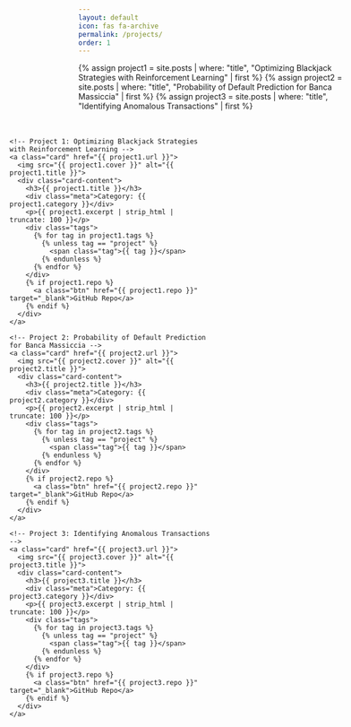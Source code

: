 ```yaml
---
layout: default
icon: fas fa-archive
permalink: /projects/
order: 1
---
```


<style>
.cards-container {
  display: flex;
  justify-content: center;
}

.cards {
  display: grid;
  grid-template-columns: repeat(auto-fill, minmax(360px, 1fr));
  gap: 30px;
  max-width: 800px;
  padding: 20px;
}
/* original card setting
.card {
  display: flex;
  flex-direction: column;
  background: #fff;
  border: 1px solid #ddd;
  border-radius: 16px;
  box-shadow: 0 4px 12px rgba(0,0,0,0.05);
  overflow: hidden;
  transition: transform 0.2s ease, box-shadow 0.2s ease;
  text-decoration: none;
  color: inherit;
}


.card:hover {
  transform: translateY(-4px);
  box-shadow: 0 8px 20px rgba(0,0,0,0.1);
}
*/

.card {
  display: flex;
  flex-direction: column;
  background: var(--card-bg); /* ✅ use CSS variable */
  border: 1px solid var(--main-border-color); /* ✅ use dark/light dynamic color */
  border-radius: 16px;
  box-shadow: var(--card-shadow); /* ✅ use dynamic shadow */
  overflow: hidden;
  transition: transform 0.2s ease, box-shadow 0.2s ease;
  text-decoration: none;
  color: var(--text-color); /* ✅ use dynamic text color */
}

.card:hover {
  background: var(--card-hovor-bg); /* ✅ slightly lighter background on hover */
}


.card img {
  width: 100%;
  height: 240px;
  object-fit: cover;
}

.card-content {
  padding: 20px;
}

.card h3 {
  margin-top: 0;
  font-size: 1.2em;
  margin-bottom: 8px;
  display: flex;
  align-items: center;
  gap: 6px;
}

.card p {
  font-size: 0.95em;
  margin-bottom: 10px;
  color: #555;
}

.card .meta {
  font-size: 0.85em;
  color: #888;
  margin-bottom: 10px;
}

.tag {
  border-radius: 0.7em;
  padding: 6px 8px 7px;
  margin-right: 0.8rem;
  line-height: 3rem;
  letter-spacing: 0;
  border: 1px solid var(--tag-border) !important;
  box-shadow: 0 0 3px 0 var(--tag-shadow);

  span {
    margin-left: 0.6em;
    font-size: 0.7em;
    font-family: Oswald, sans-serif;
  }
}

#tags {
  @include bp.lt(bp.get(lg)) {
    justify-content: center !important;
  }
}
</style>


{% assign project1 = site.posts | where: "title", "Optimizing Blackjack Strategies with Reinforcement Learning" | first %}
{% assign project2 = site.posts | where: "title", "Probability of Default Prediction for Banca Massiccia" | first %}
{% assign project3 = site.posts | where: "title", "Identifying Anomalous Transactions" | first %}


<div class="cards-container">
  <div class="cards">

    <!-- Project 1: Optimizing Blackjack Strategies with Reinforcement Learning -->
    <a class="card" href="{{ project1.url }}">
      <img src="{{ project1.cover }}" alt="{{ project1.title }}">
      <div class="card-content">
        <h3>{{ project1.title }}</h3>
        <div class="meta">Category: {{ project1.category }}</div>
        <p>{{ project1.excerpt | strip_html | truncate: 100 }}</p>
        <div class="tags">
          {% for tag in project1.tags %}
            {% unless tag == "project" %}
              <span class="tag">{{ tag }}</span>
            {% endunless %}
          {% endfor %}
        </div>
        {% if project1.repo %}
          <a class="btn" href="{{ project1.repo }}" target="_blank">GitHub Repo</a>
        {% endif %}
      </div>
    </a>

    <!-- Project 2: Probability of Default Prediction for Banca Massiccia -->
    <a class="card" href="{{ project2.url }}">
      <img src="{{ project2.cover }}" alt="{{ project2.title }}">
      <div class="card-content">
        <h3>{{ project2.title }}</h3>
        <div class="meta">Category: {{ project2.category }}</div>
        <p>{{ project2.excerpt | strip_html | truncate: 100 }}</p>
        <div class="tags">
          {% for tag in project2.tags %}
            {% unless tag == "project" %}
              <span class="tag">{{ tag }}</span>
            {% endunless %}
          {% endfor %}
        </div>
        {% if project2.repo %}
          <a class="btn" href="{{ project2.repo }}" target="_blank">GitHub Repo</a>
        {% endif %}
      </div>
    </a>

    <!-- Project 3: Identifying Anomalous Transactions -->
    <a class="card" href="{{ project3.url }}">
      <img src="{{ project3.cover }}" alt="{{ project3.title }}">
      <div class="card-content">
        <h3>{{ project3.title }}</h3>
        <div class="meta">Category: {{ project3.category }}</div>
        <p>{{ project3.excerpt | strip_html | truncate: 100 }}</p>
        <div class="tags">
          {% for tag in project3.tags %}
            {% unless tag == "project" %}
              <span class="tag">{{ tag }}</span>
            {% endunless %}
          {% endfor %}
        </div>
        {% if project3.repo %}
          <a class="btn" href="{{ project3.repo }}" target="_blank">GitHub Repo</a>
        {% endif %}
      </div>
    </a>

  </div>
</div>